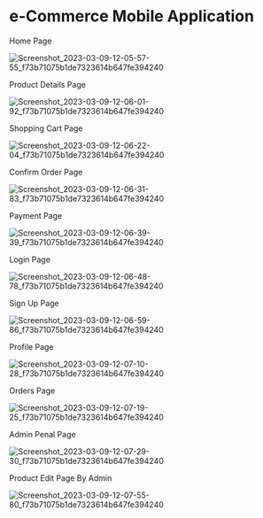 # e-Commerce Mobile Application


Home Page


![Screenshot_2023-03-09-12-05-57-55_f73b71075b1de7323614b647fe394240](https://user-images.githubusercontent.com/69732296/224077837-76e60c50-3164-4468-a767-517a8f5f0590.jpg)


Product Details Page


![Screenshot_2023-03-09-12-06-01-92_f73b71075b1de7323614b647fe394240](https://user-images.githubusercontent.com/69732296/224078374-8166eca6-9682-45ad-aec5-e8bc18db3f78.jpg)

Shopping Cart Page

![Screenshot_2023-03-09-12-06-22-04_f73b71075b1de7323614b647fe394240](https://user-images.githubusercontent.com/69732296/224078878-d08acd47-1c54-413b-8657-bd54eed9dc12.jpg)

Confirm Order Page


![Screenshot_2023-03-09-12-06-31-83_f73b71075b1de7323614b647fe394240](https://user-images.githubusercontent.com/69732296/224079153-ea74205a-33e8-4c61-832e-e7afbe9c1f08.jpg)

Payment Page

![Screenshot_2023-03-09-12-06-39-39_f73b71075b1de7323614b647fe394240](https://user-images.githubusercontent.com/69732296/224079649-b326cb5f-1b6d-43a2-9442-3727425fba97.jpg)

Login Page

![Screenshot_2023-03-09-12-06-48-78_f73b71075b1de7323614b647fe394240](https://user-images.githubusercontent.com/69732296/224080000-4edebc63-bd28-4f27-a32c-83ca0461fcc5.jpg)

Sign Up Page

![Screenshot_2023-03-09-12-06-59-86_f73b71075b1de7323614b647fe394240](https://user-images.githubusercontent.com/69732296/224080193-fb27fb63-079c-4963-bbf4-22290ffb5b4d.jpg)

Profile Page

![Screenshot_2023-03-09-12-07-10-28_f73b71075b1de7323614b647fe394240](https://user-images.githubusercontent.com/69732296/224080409-4b1069ed-07e0-4fe6-99e7-cf5f6d3bc933.jpg)

Orders Page

![Screenshot_2023-03-09-12-07-19-25_f73b71075b1de7323614b647fe394240](https://user-images.githubusercontent.com/69732296/224080733-c25ef91e-0e7a-4b76-91a3-e8b703170a44.jpg)

Admin Penal Page

![Screenshot_2023-03-09-12-07-29-30_f73b71075b1de7323614b647fe394240](https://user-images.githubusercontent.com/69732296/224081060-3c8fcadf-ffe9-4c00-a491-609f7f02a577.jpg)

Product Edit Page By Admin

![Screenshot_2023-03-09-12-07-55-80_f73b71075b1de7323614b647fe394240](https://user-images.githubusercontent.com/69732296/224081546-9f201c59-9093-41d1-b0f9-a2286e44ae9c.jpg)
